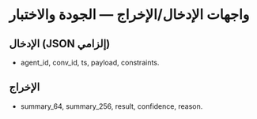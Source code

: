 # واجهات الإدخال/الإخراج — الجودة والاختبار

## الإدخال (JSON إلزامي)
- agent_id, conv_id, ts, payload, constraints.

## الإخراج
- summary_64, summary_256, result, confidence, reason.
